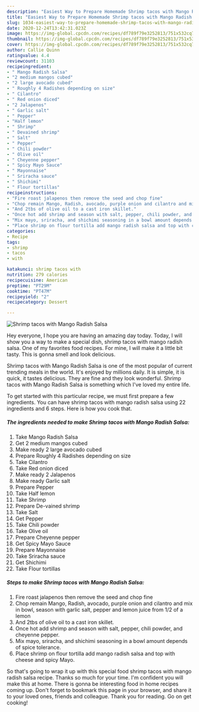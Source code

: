 ```yaml
---
description: "Easiest Way to Prepare Homemade Shrimp tacos with Mango Radish Salsa"
title: "Easiest Way to Prepare Homemade Shrimp tacos with Mango Radish Salsa"
slug: 1034-easiest-way-to-prepare-homemade-shrimp-tacos-with-mango-radish-salsa
date: 2020-12-24T13:42:31.023Z
image: https://img-global.cpcdn.com/recipes/df789f79e3252813/751x532cq70/shrimp-tacos-with-mango-radish-salsa-recipe-main-photo.jpg
thumbnail: https://img-global.cpcdn.com/recipes/df789f79e3252813/751x532cq70/shrimp-tacos-with-mango-radish-salsa-recipe-main-photo.jpg
cover: https://img-global.cpcdn.com/recipes/df789f79e3252813/751x532cq70/shrimp-tacos-with-mango-radish-salsa-recipe-main-photo.jpg
author: Callie Quinn
ratingvalue: 4.4
reviewcount: 31103
recipeingredient:
- " Mango Radish Salsa"
- "2 medium mangos cubed"
- "2 large avocado cubed"
- " Roughly 4 Radishes depending on size"
- " Cilantro"
- " Red onion diced"
- "2 Jalapenos"
- " Garlic salt"
- " Pepper"
- "Half lemon"
- " Shrimp"
- " Devained shrimp"
- " Salt"
- " Pepper"
- " Chili powder"
- " Olive oil"
- " Cheyenne pepper"
- " Spicy Mayo Sauce"
- " Mayonnaise"
- " Sriracha sauce"
- " Shichimi"
- " Flour tortillas"
recipeinstructions:
- "Fire roast jalapenos then remove the seed and chop fine"
- "Chop remain Mango, Radish, avocado, purple onion and cilantro and mix in bowl, season with garlic salt, pepper and lemon juice from 1/2 of a lemon"
- "And 2tbs of olive oil to a cast iron skillet."
- "Once hot add shrimp and season with salt, pepper, chili powder, and cheyenne pepper."
- "Mix mayo, sriracha, and shichimi seasoning in a bowl amount depends of spice tolerance."
- "Place shrimp on flour tortilla add mango radish salsa and top with cheese and spicy Mayo."
categories:
- Recipe
tags:
- shrimp
- tacos
- with

katakunci: shrimp tacos with 
nutrition: 279 calories
recipecuisine: American
preptime: "PT29M"
cooktime: "PT47M"
recipeyield: "2"
recipecategory: Dessert

---
```



![Shrimp tacos with Mango Radish Salsa](https://img-global.cpcdn.com/recipes/df789f79e3252813/751x532cq70/shrimp-tacos-with-mango-radish-salsa-recipe-main-photo.jpg)

Hey everyone, I hope you are having an amazing day today. Today, I will show you a way to make a special dish, shrimp tacos with mango radish salsa. One of my favorites food recipes. For mine, I will make it a little bit tasty. This is gonna smell and look delicious.

Shrimp tacos with Mango Radish Salsa is one of the most popular of current trending meals in the world. It's enjoyed by millions daily. It is simple, it is quick, it tastes delicious. They are fine and they look wonderful. Shrimp tacos with Mango Radish Salsa is something which I've loved my entire life.




To get started with this particular recipe, we must first prepare a few ingredients. You can have shrimp tacos with mango radish salsa using 22 ingredients and 6 steps. Here is how you cook that.

<!--inarticleads1-->

##### The ingredients needed to make Shrimp tacos with Mango Radish Salsa:

1. Take  Mango Radish Salsa
1. Get 2 medium mangos cubed
1. Make ready 2 large avocado cubed
1. Prepare  Roughly 4 Radishes depending on size
1. Take  Cilantro
1. Take  Red onion diced
1. Make ready 2 Jalapenos
1. Make ready  Garlic salt
1. Prepare  Pepper
1. Take Half lemon
1. Take  Shrimp
1. Prepare  De-vained shrimp
1. Take  Salt
1. Get  Pepper
1. Take  Chili powder
1. Take  Olive oil
1. Prepare  Cheyenne pepper
1. Get  Spicy Mayo Sauce
1. Prepare  Mayonnaise
1. Take  Sriracha sauce
1. Get  Shichimi
1. Take  Flour tortillas




<!--inarticleads2-->

##### Steps to make Shrimp tacos with Mango Radish Salsa:

1. Fire roast jalapenos then remove the seed and chop fine
1. Chop remain Mango, Radish, avocado, purple onion and cilantro and mix in bowl, season with garlic salt, pepper and lemon juice from 1/2 of a lemon
1. And 2tbs of olive oil to a cast iron skillet.
1. Once hot add shrimp and season with salt, pepper, chili powder, and cheyenne pepper.
1. Mix mayo, sriracha, and shichimi seasoning in a bowl amount depends of spice tolerance.
1. Place shrimp on flour tortilla add mango radish salsa and top with cheese and spicy Mayo.




So that's going to wrap it up with this special food shrimp tacos with mango radish salsa recipe. Thanks so much for your time. I'm confident you will make this at home. There is gonna be interesting food in home recipes coming up. Don't forget to bookmark this page in your browser, and share it to your loved ones, friends and colleague. Thank you for reading. Go on get cooking!

